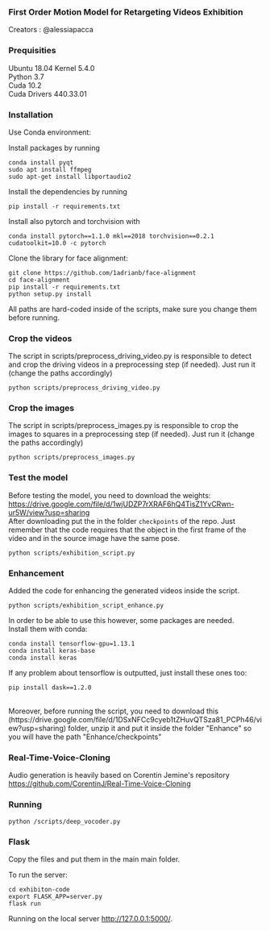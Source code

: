### First Order Motion Model for Retargeting Videos Exhibition
Creators : @alessiapacca 

### Prequisities
Ubuntu 18.04 Kernel 5.4.0<br>
Python 3.7 <br>
Cuda 10.2 <br>
Cuda Drivers 440.33.01

### Installation
Use Conda environment:

Install packages by running
```
conda install pyqt
sudo apt install ffmpeg
sudo apt-get install libportaudio2
```

Install the dependencies by running
```
pip install -r requirements.txt
```

Install also pytorch and torchvision with 
```
conda install pytorch==1.1.0 mkl==2018 torchvision==0.2.1 cudatoolkit=10.0 -c pytorch
```

Clone the library for face alignment:
```
git clone https://github.com/1adrianb/face-alignment
cd face-alignment
pip install -r requirements.txt
python setup.py install
```

All paths are hard-coded inside of the scripts, make sure you change them before running.

### Crop the videos
The script in scripts/preprocess_driving_video.py is responsible to detect and crop the driving videos in a preprocessing step (if needed). Just run it (change the paths accordingly)
```
python scripts/preprocess_driving_video.py
```

### Crop the images
The script in scripts/preprocess_images.py is responsible to crop the images to squares in a preprocessing step (if needed). Just run it (change the paths accordingly)
```
python scripts/preprocess_images.py
```

### Test the model 
Before testing the model, you need to download the weights: <br> https://drive.google.com/file/d/1wjUDZP7rXRAF6hQ4TisZ1YvCRwn-ur5W/view?usp=sharing <br>
After downloading put the in the folder ```checkpoints``` of the repo. Just remember that the code requires that the object in the first frame of the video and in the source image have the same pose. <br>

```
python scripts/exhibition_script.py
```

### Enhancement
Added the code for enhancing the generated videos inside the script. <br>
```
python scripts/exhibition_script_enhance.py
```
In order to be able to use this however, some packages are needed. <br>
Install them with conda: <br>
```
conda install tensorflow-gpu=1.13.1 
conda install keras-base
conda install keras 
```
If any problem about tensorflow is outputted, just install these ones too:
```
pip install dask==1.2.0
```
<br>
Moreover, before running the script, you need to download this (https://drive.google.com/file/d/1DSxNFCc9cyeb1tZHuvQTSza81_PCPh46/view?usp=sharing) folder, unzip it and put it inside the folder "Enhance" so you will have the path "Enhance/checkpoints"

### Real-Time-Voice-Cloning
Audio generation is heavily based on Corentin Jemine's repository https://github.com/CorentinJ/Real-Time-Voice-Cloning <br>

### Running

```
python /scripts/deep_vocoder.py
```

### Flask

Copy the files and put them in the main main folder.

To run the server:<br>
```
cd exhibiton-code
export FLASK_APP=server.py
flask run
```

Running on the local server http://127.0.0.1:5000/.
